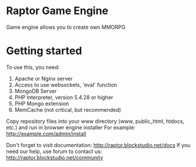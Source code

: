 # Raptor Game Engine
Game engine allows you to create own MMORPG

# Getting started

To use this, you need:

1. Apache or Nginx server
2. Access to use websockets, 'eval' function
3. MongoDB Server
4. PHP Interpreter, version 5.4.28 or higher
5. PHP Mongo extension 
6. MemCache (not critical, but recommended)

Copy repository files into your www directory (www, public_html, htdocs, etc.) and run in browser engine installer
For example: http://example.com/admin/install

Don't forget to visit documentation: http://raptor.blockstudio.net/docs
If you need our help, use forum to contact us: http://raptor.blockstudio.net/community
